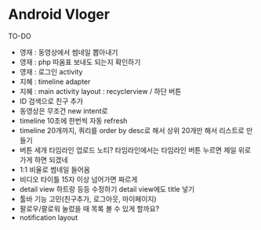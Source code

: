 Android Vloger
======

TO-DO

* 영재 : 동영상에서 썸네일 뽑아내기
* 영재 : php 따옴표 보내도 되는지 확인하기
* 영재 : 로그인 activity
* 지혜 : timeline adapter
* 지혜 : main activity layout : recyclerview / 하단 버튼
* ID 검색으로 친구 추가
* 동영상은 무조건 new intent로
* timeline 10초에 한번씩 자동 refresh
* timeline 20개까지, 쿼리를 order by desc로 해서 상위 20개만 해서 리스트로 만들기
* 버튼 세개  타임라인 업로드 노티? 타임라인에서는 타임라인 버튼 누르면 제일 위로 가게 하면 되겠네
* 1:1 비율로 썸네일 들어옴
* 비디오 타이틀 15자 이상 넘어가면 짜르게
* detail view 하트랑 등등 수정하기 detail view에도 title 넣기
* 툴바 기능 고민(친구추가, 로그아웃, 마이페이지)
* 팔로우/팔로워 눌렀을 때 목록 볼 수 있게 할까요?
* notification layout